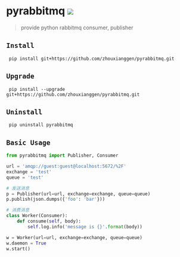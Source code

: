 pyrabbitmq
![](https://img.shields.io/badge/python%20-%203.7-brightgreen.svg)
========
> provide python rabbitmq consumer, publisher

## `Install`
` pip install git+https://github.com/zhouxianggen/pyrabbitmq.git`

## `Upgrade`
` pip install --upgrade git+https://github.com/zhouxianggen/pyrabbitmq.git`

## `Uninstall`
` pip uninstall pyrabbitmq`

## `Basic Usage`
```python
from pyrabbitmq import Publisher, Consumer

url = 'amqp://guest:guest@localhost:5672/%2F'
exchange = 'test'
queue = 'test'

# 发送消息
p = Publisher(url=url, exchange=exchange, queue=queue)
p.publish(json.dumps({'foo': 'bar'}))

# 消费消息
class Worker(Consumer):
    def consume(self, body):
        self.log.info('message is {}'.format(body))

w = Worker(url=url, exchange=exchange, queue=queue)
w.daemon = True
w.start()

```
